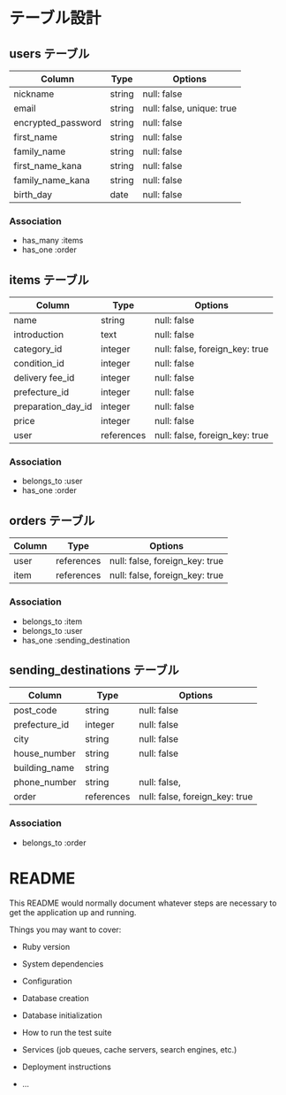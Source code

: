 # テーブル設計

## users テーブル
| Column              | Type               | Options                                |
| --------------------|--------------------|----------------------------------------|
| nickname            | string             | null: false                            |
| email               | string             | null: false, unique: true              |
| encrypted_password  | string             | null: false                            |
| first_name          | string             | null: false                            |
| family_name         | string             | null: false                            |
| first_name_kana     | string             | null: false                            |
| family_name_kana    | string             | null: false                            |
| birth_day           | date               | null: false                            |

### Association
- has_many :items
- has_one :order


## items テーブル
| Column              | Type         | Options                        |
| --------------------| -------------|--------------------------------|
| name                | string       | null: false                    |
| introduction        | text         | null: false                    |
| category_id         | integer      | null: false, foreign_key: true |
| condition_id        | integer      | null: false                    |
| delivery fee_id     | integer      | null: false                    |
| prefecture_id       | integer      | null: false                    |
| preparation_day_id  | integer      | null: false                    |
| price               | integer      | null: false                    |
| user                | references   | null: false, foreign_key: true |

### Association
- belongs_to :user
- has_one :order


## orders テーブル
| Column               | Type         | Options                        |
| ---------------------|--------------|--------------------------------|
| user                 | references   | null: false, foreign_key: true |
| item                 | references   | null: false, foreign_key: true |

### Association
- belongs_to :item
- belongs_to :user
- has_one :sending_destination


## sending_destinations テーブル
| Column                        | Type         | Options                        |
| ------------------------------|--------------|--------------------------------|
| post_code                     | string       | null: false                    |
| prefecture_id                 | integer      | null: false                    |
| city                          | string       | null: false                    |
| house_number                  | string       | null: false                    |
| building_name                 | string       |                                |
| phone_number                  | string       | null: false,                   |
| order                         | references   | null: false, foreign_key: true |

### Association
- belongs_to :order


# README

This README would normally document whatever steps are necessary to get the
application up and running.

Things you may want to cover:

* Ruby version

* System dependencies

* Configuration

* Database creation

* Database initialization

* How to run the test suite

* Services (job queues, cache servers, search engines, etc.)

* Deployment instructions

* ...

